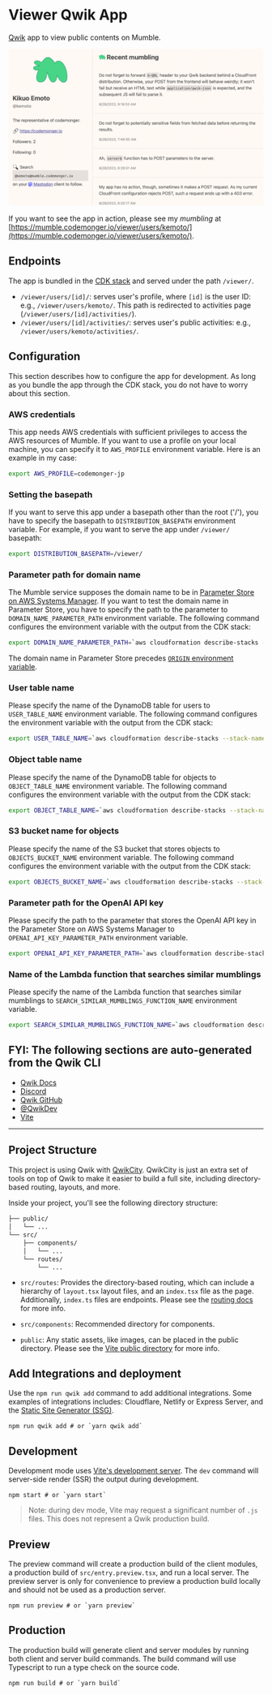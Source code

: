 # Viewer Qwik App

[Qwik](https://qwik.builder.io) app to view public contents on Mumble.

![screenshot](./screenshot.png)

If you want to see the app in action, please see my _mumbling_ at [https://mumble.codemonger.io/viewer/users/kemoto/](https://mumble.codemonger.io/viewer/users/kemoto/).

## Endpoints

The app is bundled in the [CDK stack](../README.md) and served under the path `/viewer/`.
- `/viewer/users/[id]/`: serves user's profile, where `[id]` is the user ID: e.g., `/viewer/users/kemoto/`.
  This path is redirected to activities page (`/viewer/users/[id]/activities/`).
- `/viewer/users/[id]/activities/`: serves user's public activities: e.g., `/viewer/users/kemoto/activities/`.

## Configuration

This section describes how to configure the app for development.
As long as you bundle the app through the CDK stack, you do not have to worry about this section.

### AWS credentials

This app needs AWS credentials with sufficient privileges to access the AWS resources of Mumble.
If you want to use a profile on your local machine, you can specify it to `AWS_PROFILE` environment variable.
Here is an example in my case:

```sh
export AWS_PROFILE=codemonger-jp
```

### Setting the basepath

If you want to serve this app under a basepath other than the root ('/'), you have to specify the basepath to `DISTRIBUTION_BASEPATH` environment variable.
For example, if you want to serve the app under `/viewer/` basepath:

```sh
export DISTRIBUTION_BASEPATH=/viewer/
```

### Parameter path for domain name

The Mumble service supposes the domain name to be in [Parameter Store on AWS Systems Manager](https://docs.aws.amazon.com/systems-manager/latest/userguide/systems-manager-parameter-store.html).
If you want to test the domain name in Parameter Store, you have to specify the path to the parameter to `DOMAIN_NAME_PARAMETER_PATH` environment variable.
The following command configures the environment variable with the output from the CDK stack:

```sh
export DOMAIN_NAME_PARAMETER_PATH=`aws cloudformation describe-stacks --stack-name mumble-development --query "Stacks[0].Outputs[?OutputKey=='DomainNameParameterPath'].OutputValue" --output text`
```

The domain name in Parameter Store precedes [`ORIGIN` environment variable](https://qwik.builder.io/docs/deployments/node/#production-deploy).

### User table name

Please specify the name of the DynamoDB table for users to `USER_TABLE_NAME` environment variable.
The following command configures the environment variable with the output from the CDK stack:

```sh
export USER_TABLE_NAME=`aws cloudformation describe-stacks --stack-name mumble-development --query "Stacks[0].Outputs[?OutputKey=='UserTableName'].OutputValue" --output text`
```

### Object table name

Please specify the name of the DynamoDB table for objects to `OBJECT_TABLE_NAME` environment variable.
The following command configures the environment variable with the output from the CDK stack:

```sh
export OBJECT_TABLE_NAME=`aws cloudformation describe-stacks --stack-name mumble-development --query "Stacks[0].Outputs[?OutputKey=='ObjectTableName'].OutputValue" --output text`
```

### S3 bucket name for objects

Please specify the name of the S3 bucket that stores objects to `OBJECTS_BUCKET_NAME` environment variable.
The following command configures the environment variable with the output from the CDK stack:

```sh
export OBJECTS_BUCKET_NAME=`aws cloudformation describe-stacks --stack-name mumble-development --query "Stacks[0].Outputs[?OutputKey=='ObjectsBucketName'].OutputValue" --output text`
```

### Parameter path for the OpenAI API key

Please specify the path to the parameter that stores the OpenAI API key in the Parameter Store on AWS Systems Manager to `OPENAI_API_KEY_PARAMETER_PATH` environment variable.

```sh
export OPENAI_API_KEY_PARAMETER_PATH=`aws cloudformation describe-stacks --stack-name mumble-development --query "Stacks[0].Outputs[?OutputKey=='OpenAiApiKeyParameterPath'].OutputValue" --output text`
```

### Name of the Lambda function that searches similar mumblings

Please specify the name of the Lambda function that searches similar mumblings to `SEARCH_SIMILAR_MUMBLINGS_FUNCTION_NAME` environment variable.

```sh
export SEARCH_SIMILAR_MUMBLINGS_FUNCTION_NAME=`aws cloudformation describe-stacks --stack-name mumble-development --query "Stacks[0].Outputs[?OutputKey=='SearchSimilarMumblingsFunctionName'].OutputValue" --output text`
```

## FYI: The following sections are auto-generated from the Qwik CLI

- [Qwik Docs](https://qwik.builder.io/)
- [Discord](https://qwik.builder.io/chat)
- [Qwik GitHub](https://github.com/BuilderIO/qwik)
- [@QwikDev](https://twitter.com/QwikDev)
- [Vite](https://vitejs.dev/)

---

## Project Structure

This project is using Qwik with [QwikCity](https://qwik.builder.io/qwikcity/overview/). QwikCity is just an extra set of tools on top of Qwik to make it easier to build a full site, including directory-based routing, layouts, and more.

Inside your project, you'll see the following directory structure:

```
├── public/
│   └── ...
└── src/
    ├── components/
    │   └── ...
    └── routes/
        └── ...
```

- `src/routes`: Provides the directory-based routing, which can include a hierarchy of `layout.tsx` layout files, and an `index.tsx` file as the page. Additionally, `index.ts` files are endpoints. Please see the [routing docs](https://qwik.builder.io/qwikcity/routing/overview/) for more info.

- `src/components`: Recommended directory for components.

- `public`: Any static assets, like images, can be placed in the public directory. Please see the [Vite public directory](https://vitejs.dev/guide/assets.html#the-public-directory) for more info.

## Add Integrations and deployment

Use the `npm run qwik add` command to add additional integrations. Some examples of integrations includes: Cloudflare, Netlify or Express Server, and the [Static Site Generator (SSG)](https://qwik.builder.io/qwikcity/guides/static-site-generation/).

```shell
npm run qwik add # or `yarn qwik add`
```

## Development

Development mode uses [Vite's development server](https://vitejs.dev/). The `dev` command will server-side render (SSR) the output during development.

```shell
npm start # or `yarn start`
```

> Note: during dev mode, Vite may request a significant number of `.js` files. This does not represent a Qwik production build.

## Preview

The preview command will create a production build of the client modules, a production build of `src/entry.preview.tsx`, and run a local server. The preview server is only for convenience to preview a production build locally and should not be used as a production server.

```shell
npm run preview # or `yarn preview`
```

## Production

The production build will generate client and server modules by running both client and server build commands. The build command will use Typescript to run a type check on the source code.

```shell
npm run build # or `yarn build`
```
